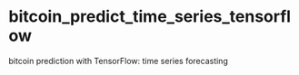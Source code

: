 # bitcoin_predict_time_series_tensorflow
bitcoin prediction with TensorFlow: time series forecasting
